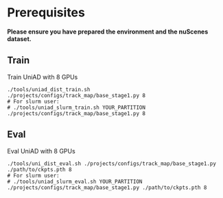 # Prerequisites

**Please ensure you have prepared the environment and the nuScenes dataset.**

##  Train

Train UniAD with 8 GPUs 
```
./tools/uniad_dist_train.sh ./projects/configs/track_map/base_stage1.py 8
# For slurm user:
# ./tools/uniad_slurm_train.sh YOUR_PARTITION ./projects/configs/track_map/base_stage1.py 8
```

## Eval
Eval UniAD with 8 GPUs
```
./tools/uni_dist_eval.sh ./projects/configs/track_map/base_stage1.py ./path/to/ckpts.pth 8
# For slurm user:
# ./tools/uniad_slurm_eval.sh YOUR_PARTITION ./projects/configs/track_map/base_stage1.py ./path/to/ckpts.pth 8
```

